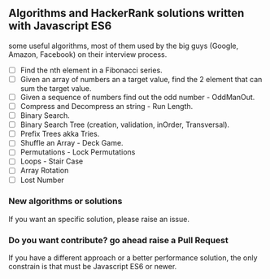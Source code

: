 ## Algorithms and HackerRank solutions written with Javascript ES6

some useful algorithms, most of them used by the big guys (Google, Amazon, Facebook) on their interview process.

- [ ] Find the nth element in a Fibonacci series.
- [ ] Given an array of numbers an a target value, find the 2 element that can sum the target value.
- [ ] Given a sequence of numbers find out the odd number - OddManOut.
- [ ] Compress and Decompress an string - Run Length.
- [ ] Binary Search.
- [ ] Binary Search Tree (creation, validation, inOrder, Transversal).
- [ ] Prefix Trees akka Tries.
- [ ] Shuffle an Array - Deck Game.
- [ ] Permutations - Lock Permutations
- [ ] Loops - Stair Case
- [ ] Array Rotation
- [ ] Lost Number

### New algorithms or solutions  

If you want an specific solution, please raise an issue.

### Do you want contribute? go ahead raise a Pull Request

If you have a different approach or a better performance solution, the only constrain is that must be Javascript ES6 or newer.
